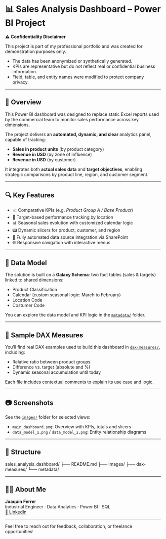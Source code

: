 # 📊 Sales Analysis Dashboard – Power BI Project

⚠️ **Confidentiality Disclaimer**

This project is part of my professional portfolio and was created for demonstration purposes only.

- The data has been anonymized or synthetically generated.
- KPIs are representative but do not reflect real or confidential business information.
- Field, table, and entity names were modified to protect company privacy.

---

## 🧠 Overview

This Power BI dashboard was designed to replace static Excel reports used by the commercial team to monitor sales performance across key dimensions.

The project delivers an **automated, dynamic, and clear** analytics panel, capable of tracking:

- **Sales in product units** (by product category)
- **Revenue in USD** (by zone of influence)
- **Revenue in USD** (by customer)

It integrates both **actual sales data** and **target objectives**, enabling strategic comparisons by product line, region, and customer segment.

---

## 🔍 Key Features

- 📈 Comparative KPIs (e.g. *Product Group A / Base Product*)
- 🎯 Target-based performance tracking by location
- 📊 Seasonal sales evolution with customized calendar logic
- 📟 Dynamic slicers for product, customer, and region
- 📁 Fully automated data source integration via SharePoint
- 🌐 Responsive navigation with interactive menus

---

## 🧩 Data Model

The solution is built on a **Galaxy Schema**: two fact tables (sales & targets) linked to shared dimensions:

- Product Classification
- Calendar (custom seasonal logic: March to February)
- Location Code
- Costumer Code

You can explore the data model and KPI logic in the [`metadata/`](./metadata/) folder.

---

## 🧮 Sample DAX Measures

You’ll find real DAX examples used to build this dashboard in [`dax-measures/`](./dax-measures/), including:

- Relative ratio between product groups
- Difference vs. target (absolute and %)
- Dynamic seasonal accumulation until today

Each file includes contextual comments to explain its use case and logic.

---

## 📷 Screenshots

See the [`images/`](./images/) folder for selected views:

- `main_dashboard.png`: Overview with KPIs, totals and slicers
- `data_model_1.png` / `data_model_2.png`: Entity relationship diagrams

---

## 📁 Structure

sales_analysis_dashboard/
├── README.md
├── images/
├── dax-measures/
└── metadata/

---

## 👨‍💻 About Me

**Joaquín Ferrer**  
Industrial Engineer · Data Analytics · Power BI · SQL  
[🔗 LinkedIn](https://www.linkedin.com/in/joaqu%C3%ADnferrer/)

---

Feel free to reach out for feedback, collaboration, or freelance opportunities!